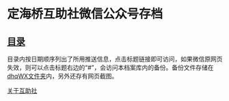 # 定海桥互助社微信公众号存档

## [目录](dingWX.html)


目录内按日期顺序列出了所用推送信息，点击标题链接即可访问，如果微信原网页失效，则可以点击标题右边的“#”，会访问本档案库内的备份。备份文件存储在[dhqWX文件夹](dhqWX)内，另外还存有网页截图。

[关于互助社](About.md)
